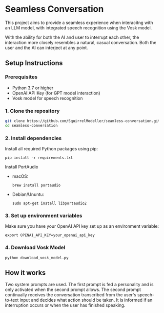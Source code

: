 # Seamless Conversation

This project aims to provide a seamless experience when interacitng with an LLM model, with integrated speech recognition using the Vosk model.

With the ability for both the AI and user to interrupt each other, the interaction more closely resembles a natural, casual conversation. Both the user and the AI can interject at any point.

## Setup Instructions

### Prerequisites

- Python 3.7 or higher
- OpenAI API Key (for GPT model interaction)
- Vosk model for speech recognition


### 1. Clone the repository

```bash
git clone https://github.com/SquirrelModeller/seamless-conversation.git
cd seamless-conversation
```

### 2. Install dependencies
Install all required Python packages using pip:
```
pip install -r requirements.txt
```

Install PortAudio

- macOS:
    ```
    brew install portaudio
    ```

- Debian/Ununtu:
    ```
    sudo apt-get install libportaudio2
    ```

### 3. Set up environment variables

Make sure you have your OpenAI API key set up as an environment variable:
```
export OPENAI_API_KEY=your_openai_api_key
```

### 4. Download Vosk Model
```
python download_vosk_model.py
```


## How it works

Two system prompts are used. The first prompt is fed a personality and is only activated when the second prompt allows. The second prompt continually receives the conversation transcribed from the user's speech-to-text input and decides what action should be taken. It is informed if an interruption occurs or when the user has finished speaking.